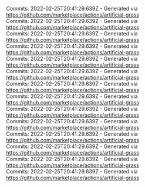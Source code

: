 Commits: 2022-02-25T20:41:29.639Z - Generated via https://github.com/marketplace/actions/artificial-grass
<br>
Commits: 2022-02-25T20:41:29.639Z - Generated via https://github.com/marketplace/actions/artificial-grass
<br>
Commits: 2022-02-25T20:41:29.639Z - Generated via https://github.com/marketplace/actions/artificial-grass
<br>
Commits: 2022-02-25T20:41:29.639Z - Generated via https://github.com/marketplace/actions/artificial-grass
<br>
Commits: 2022-02-25T20:41:29.639Z - Generated via https://github.com/marketplace/actions/artificial-grass
<br>
Commits: 2022-02-25T20:41:29.639Z - Generated via https://github.com/marketplace/actions/artificial-grass
<br>
Commits: 2022-02-25T20:41:29.639Z - Generated via https://github.com/marketplace/actions/artificial-grass
<br>
Commits: 2022-02-25T20:41:29.639Z - Generated via https://github.com/marketplace/actions/artificial-grass
<br>
Commits: 2022-02-25T20:41:29.639Z - Generated via https://github.com/marketplace/actions/artificial-grass
<br>
Commits: 2022-02-25T20:41:29.639Z - Generated via https://github.com/marketplace/actions/artificial-grass
<br>
Commits: 2022-02-25T20:41:29.639Z - Generated via https://github.com/marketplace/actions/artificial-grass
<br>
Commits: 2022-02-25T20:41:29.639Z - Generated via https://github.com/marketplace/actions/artificial-grass
<br>
Commits: 2022-02-25T20:41:29.639Z - Generated via https://github.com/marketplace/actions/artificial-grass
<br>
Commits: 2022-02-25T20:41:29.639Z - Generated via https://github.com/marketplace/actions/artificial-grass
<br>
